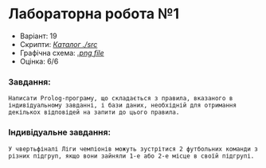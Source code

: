 # Лабораторна робота №1

- Варіант: 19
- Скрипти: [*Каталог ./src*](./src/)
- Графічна схема: [*.png file*](./misc/UEFA-League-Bracket.png)
- Оцінка: 6/6

### Завдання:
    Написати Prolog-програму, що складається з правила, вказаного в 
    індивідуальному завданні, і бази даних, необхідній для отримання
    декількох відповідей на запити до цього правила.


### Індивідуальне завдання:
    У чвертьфіналі Ліги чемпіонів можуть зустрітися 2 футбольних команди з
    різних підгруп, якщо вони зайняли 1-е або 2-е місце в своїй підгрупі.